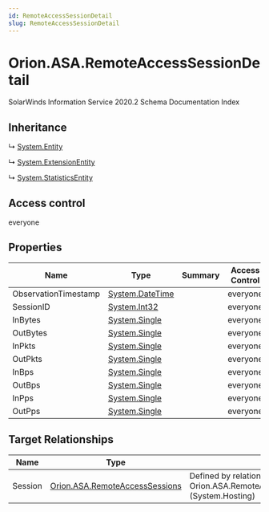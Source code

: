 ```yaml
---
id: RemoteAccessSessionDetail
slug: RemoteAccessSessionDetail
---
```


# Orion.ASA.RemoteAccessSessionDetail

SolarWinds Information Service 2020.2 Schema Documentation Index

## Inheritance

↳ [System.Entity](./../System/Entity)

↳ [System.ExtensionEntity](./../System/ExtensionEntity)

↳ [System.StatisticsEntity](./../System/StatisticsEntity)

## Access control

everyone

## Properties

| Name | Type | Summary | Access Control |
| ------ | ------ | ------ | ------ |
| ObservationTimestamp | [System.DateTime](https://docs.microsoft.com/en-us/dotnet/api/system.datetime) |  | everyone |
| SessionID | [System.Int32](https://docs.microsoft.com/en-us/dotnet/api/system.int32) |  | everyone |
| InBytes | [System.Single](https://docs.microsoft.com/en-us/dotnet/api/system.single) |  | everyone |
| OutBytes | [System.Single](https://docs.microsoft.com/en-us/dotnet/api/system.single) |  | everyone |
| InPkts | [System.Single](https://docs.microsoft.com/en-us/dotnet/api/system.single) |  | everyone |
| OutPkts | [System.Single](https://docs.microsoft.com/en-us/dotnet/api/system.single) |  | everyone |
| InBps | [System.Single](https://docs.microsoft.com/en-us/dotnet/api/system.single) |  | everyone |
| OutBps | [System.Single](https://docs.microsoft.com/en-us/dotnet/api/system.single) |  | everyone |
| InPps | [System.Single](https://docs.microsoft.com/en-us/dotnet/api/system.single) |  | everyone |
| OutPps | [System.Single](https://docs.microsoft.com/en-us/dotnet/api/system.single) |  | everyone |

## Target Relationships

| Name | Type | Notes |
| ------ | ------ | ------ |
| Session | [Orion.ASA.RemoteAccessSessions](./../Orion.ASA/RemoteAccessSessions) | Defined by relationship Orion.ASA.RemoteAccessSessionsHostsRemoteAccessSessionDetail (System.Hosting) |

